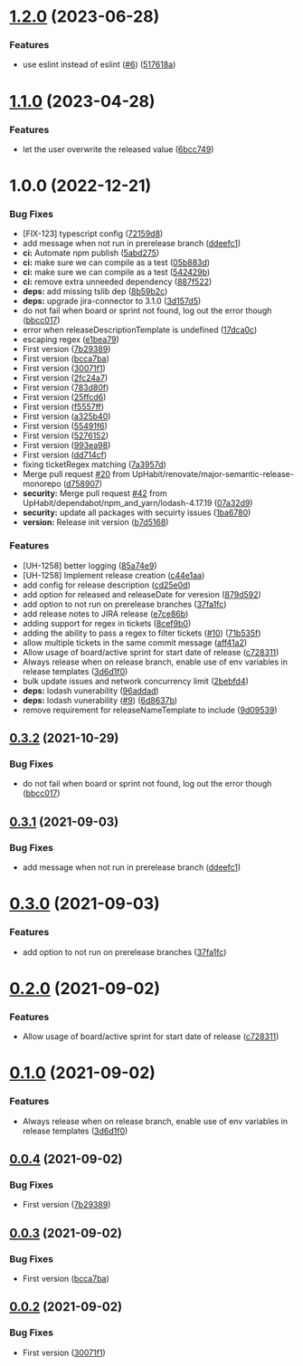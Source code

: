 # [1.2.0](https://github.com/dylanhitt/semantic-release-jira/compare/v1.1.0...v1.2.0) (2023-06-28)


### Features

* use eslint instead of eslint ([#6](https://github.com/dylanhitt/semantic-release-jira/issues/6)) ([517618a](https://github.com/dylanhitt/semantic-release-jira/commit/517618ae179230b90650be36d4a6d5040c833fda))

# [1.1.0](https://github.com/dylanhitt/semantic-release-jira/compare/v1.0.0...v1.1.0) (2023-04-28)


### Features

* let the user overwrite the released value ([6bcc749](https://github.com/dylanhitt/semantic-release-jira/commit/6bcc7498f7bb6178916a9a35091a63da95b5e7f2))

# 1.0.0 (2022-12-21)


### Bug Fixes

* [FIX-123] typescript config ([72159d8](https://github.com/dylanhitt/semantic-release-jira/commit/72159d8670218409327835f24226e814ea0559f9))
* add message when not run in prerelease branch ([ddeefc1](https://github.com/dylanhitt/semantic-release-jira/commit/ddeefc14ec6d641ee3d1d69c0bd19b3a2737c215))
* **ci:** Automate npm publish ([5abd275](https://github.com/dylanhitt/semantic-release-jira/commit/5abd2753f047122d1baaa4199acb97d5c3cfdb06))
* **ci:** make sure we can compile as a test ([05b883d](https://github.com/dylanhitt/semantic-release-jira/commit/05b883d5e18a804a276f80176709a73a05f20ff3))
* **ci:** make sure we can compile as a test ([542429b](https://github.com/dylanhitt/semantic-release-jira/commit/542429b40ce3e0dc96678f1ef3bb787472a6d91f))
* **ci:** remove extra unneeded dependency ([887f522](https://github.com/dylanhitt/semantic-release-jira/commit/887f52273a13e80f6bdc62b096572aa16b0fe6f7))
* **deps:** add missing tslib dep ([8b59b2c](https://github.com/dylanhitt/semantic-release-jira/commit/8b59b2c6468c37114a26d12f16f729ccf0e794c0))
* **deps:** upgrade jira-connector to 3.1.0 ([3d157d5](https://github.com/dylanhitt/semantic-release-jira/commit/3d157d587c368fc774e252f4aea9fd400083ad47))
* do not fail when board or sprint not found, log out the error though ([bbcc017](https://github.com/dylanhitt/semantic-release-jira/commit/bbcc017e4bba8b296d32821ad148069baa51e6a3))
* error when releaseDescriptionTemplate is undefined ([17dca0c](https://github.com/dylanhitt/semantic-release-jira/commit/17dca0cd685cb4c91859ff0af2943adb56108e00))
* escaping regex ([e1bea79](https://github.com/dylanhitt/semantic-release-jira/commit/e1bea7932f3c8ecd6647cadf6413500740137235))
* First version ([7b29389](https://github.com/dylanhitt/semantic-release-jira/commit/7b29389e260a0e1daaf2964ece5d694346a2d90d))
* First version ([bcca7ba](https://github.com/dylanhitt/semantic-release-jira/commit/bcca7bad30bf7d99c01cdb587bb4bf875690850c))
* First version ([30071f1](https://github.com/dylanhitt/semantic-release-jira/commit/30071f161520e055239740b2232e17c808b9b9b2))
* First version ([2fc24a7](https://github.com/dylanhitt/semantic-release-jira/commit/2fc24a758d22a305a60352ba3c25285e82a9efba))
* First version ([783d80f](https://github.com/dylanhitt/semantic-release-jira/commit/783d80f9953e98227dc0cdf5b24755a1b3217596))
* First version ([25ffcd6](https://github.com/dylanhitt/semantic-release-jira/commit/25ffcd68e0413d64cdf3f209a4718677415cab5f))
* First version ([f5557ff](https://github.com/dylanhitt/semantic-release-jira/commit/f5557ff7f571a34c3cedc9c360e34e1a579d72c1))
* First version ([a325b40](https://github.com/dylanhitt/semantic-release-jira/commit/a325b400d4f4d2f1e2a8416664025b0661345159))
* First version ([55491f6](https://github.com/dylanhitt/semantic-release-jira/commit/55491f631caed8b5656ddbd27e8ecb01b2cdaf7b))
* First version ([5276152](https://github.com/dylanhitt/semantic-release-jira/commit/52761521cd5b8ff7f860e20c33b46aa29c563c69))
* First version ([993ea98](https://github.com/dylanhitt/semantic-release-jira/commit/993ea98b9499c5484ba1637640fe539de177f2c1))
* First version ([dd714cf](https://github.com/dylanhitt/semantic-release-jira/commit/dd714cf64aad42a939bc1bdfc09b9ae85b4816a1))
* fixing ticketRegex matching ([7a3957d](https://github.com/dylanhitt/semantic-release-jira/commit/7a3957d5b14489ee7493f71f10f3e537f367b35e))
* Merge pull request [#20](https://github.com/dylanhitt/semantic-release-jira/issues/20) from UpHabit/renovate/major-semantic-release-monorepo ([d758907](https://github.com/dylanhitt/semantic-release-jira/commit/d758907d37bd0e861fd1b10ce3acbd6829006d4e))
* **security:** Merge pull request [#42](https://github.com/dylanhitt/semantic-release-jira/issues/42) from UpHabit/dependabot/npm_and_yarn/lodash-4.17.19 ([07a32d9](https://github.com/dylanhitt/semantic-release-jira/commit/07a32d93b56852e703c62cee5206fa05952bc9bc))
* **security:** update all packages with secuirty issues ([1ba6780](https://github.com/dylanhitt/semantic-release-jira/commit/1ba67803f6c1f51770bd0b8d0f0f1e23d9025e64))
* **version:** Release init version ([b7d5168](https://github.com/dylanhitt/semantic-release-jira/commit/b7d5168facc624f9808a61e9d0f4ed38687c5778))


### Features

* [UH-1258] better logging ([85a74e9](https://github.com/dylanhitt/semantic-release-jira/commit/85a74e937880e4cd5dd05dde47509db164855051))
* [UH-1258] Implement release creation ([c44e1aa](https://github.com/dylanhitt/semantic-release-jira/commit/c44e1aa0e8bab21f0aff2f00d4667625f8716c7d))
* add config for release description ([cd25e0d](https://github.com/dylanhitt/semantic-release-jira/commit/cd25e0d74174b4f2eff676cdf7dbb32e2e773f54))
* add option for released and releaseDate for veresion ([879d592](https://github.com/dylanhitt/semantic-release-jira/commit/879d592eae0f2ff7b321794fe7c1d386b8ce2dff))
* add option to not run on prerelease branches ([37fa1fc](https://github.com/dylanhitt/semantic-release-jira/commit/37fa1fc3194e3ac37186075623696f4fb092d659))
* add release notes to JIRA release ([e7ce86b](https://github.com/dylanhitt/semantic-release-jira/commit/e7ce86b30a68dcb342afe765c5c0600cc418c7e4))
* adding support for regex in tickets ([8cef9b0](https://github.com/dylanhitt/semantic-release-jira/commit/8cef9b0d81b8e30632c2cf74fceed3d072a50b54))
* adding the ability to pass a regex to filter tickets ([#10](https://github.com/dylanhitt/semantic-release-jira/issues/10)) ([71b535f](https://github.com/dylanhitt/semantic-release-jira/commit/71b535fd3ccbaf65a67a3df01d6a22f746fd53c7))
* allow multiple tickets in the same commit message ([aff41a2](https://github.com/dylanhitt/semantic-release-jira/commit/aff41a2f576e790e0e814c36fda73d1f01efa925))
* Allow usage of board/active sprint for start date of release ([c728311](https://github.com/dylanhitt/semantic-release-jira/commit/c7283111ba92a6447fef001772f90069db3b2c3c))
* Always release when on release branch, enable use of env variables in release templates ([3d6d1f0](https://github.com/dylanhitt/semantic-release-jira/commit/3d6d1f0a56b6ea4f84650929821818c5d2b5cd2b))
* bulk update issues and network concurrency limit ([2bebfd4](https://github.com/dylanhitt/semantic-release-jira/commit/2bebfd40880df43e2be4f15298b21cd7274d12a0))
* **deps:** lodash vunerability ([96addad](https://github.com/dylanhitt/semantic-release-jira/commit/96addada2d0add21972ed141a76c687089ebce14))
* **deps:** lodash vunerability ([#9](https://github.com/dylanhitt/semantic-release-jira/issues/9)) ([6d8637b](https://github.com/dylanhitt/semantic-release-jira/commit/6d8637b1a6013c24767adc7e17531306af7c7c92))
* remove requirement for releaseNameTemplate to include ([9d09539](https://github.com/dylanhitt/semantic-release-jira/commit/9d09539ac216e5be37514706181da704f4f5c4ff))

## [0.3.2](https://github.com/boxcee/semantic-release-jira-releases/compare/v0.3.1...v0.3.2) (2021-10-29)


### Bug Fixes

* do not fail when board or sprint not found, log out the error though ([bbcc017](https://github.com/boxcee/semantic-release-jira-releases/commit/bbcc017e4bba8b296d32821ad148069baa51e6a3))

## [0.3.1](https://github.com/boxcee/semantic-release-jira-releases/compare/v0.3.0...v0.3.1) (2021-09-03)


### Bug Fixes

* add message when not run in prerelease branch ([ddeefc1](https://github.com/boxcee/semantic-release-jira-releases/commit/ddeefc14ec6d641ee3d1d69c0bd19b3a2737c215))

# [0.3.0](https://github.com/boxcee/semantic-release-jira-releases/compare/v0.2.0...v0.3.0) (2021-09-03)


### Features

* add option to not run on prerelease branches ([37fa1fc](https://github.com/boxcee/semantic-release-jira-releases/commit/37fa1fc3194e3ac37186075623696f4fb092d659))

# [0.2.0](https://github.com/boxcee/semantic-release-jira-releases/compare/v0.1.0...v0.2.0) (2021-09-02)


### Features

* Allow usage of board/active sprint for start date of release ([c728311](https://github.com/boxcee/semantic-release-jira-releases/commit/c7283111ba92a6447fef001772f90069db3b2c3c))

# [0.1.0](https://github.com/boxcee/semantic-release-jira-releases/compare/v0.0.4...v0.1.0) (2021-09-02)


### Features

* Always release when on release branch, enable use of env variables in release templates ([3d6d1f0](https://github.com/boxcee/semantic-release-jira-releases/commit/3d6d1f0a56b6ea4f84650929821818c5d2b5cd2b))

## [0.0.4](https://github.com/boxcee/semantic-release-jira-releases/compare/v0.0.3...v0.0.4) (2021-09-02)


### Bug Fixes

* First version ([7b29389](https://github.com/boxcee/semantic-release-jira-releases/commit/7b29389e260a0e1daaf2964ece5d694346a2d90d))

## [0.0.3](https://github.com/boxcee/semantic-release-jira-releases/compare/v0.0.2...v0.0.3) (2021-09-02)


### Bug Fixes

* First version ([bcca7ba](https://github.com/boxcee/semantic-release-jira-releases/commit/bcca7bad30bf7d99c01cdb587bb4bf875690850c))

## [0.0.2](https://github.com/boxcee/semantic-release-jira-releases/compare/v0.0.1...v0.0.2) (2021-09-02)


### Bug Fixes

* First version ([30071f1](https://github.com/boxcee/semantic-release-jira-releases/commit/30071f161520e055239740b2232e17c808b9b9b2))
